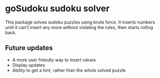 # goSudoku sudoku solver

This package solves sudoku puzzles using brute force. It inserts numbers until
it can't insert any more without violating the rules, then starts rolling back.

## Future updates

- A more user friendly way to insert values
- Display updates
- Ability to get a hint, rather than the whole solved puzzle

